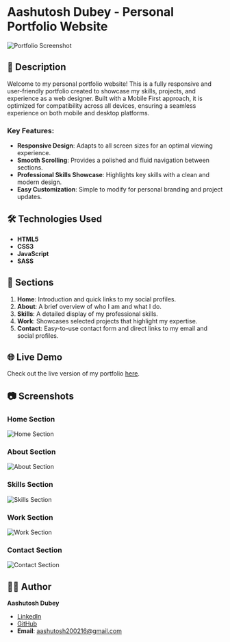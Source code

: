 # Aashutosh Dubey - Personal Portfolio Website

![Portfolio Screenshot](https://github.com/user-attachments/assets/55afe74e-e6b8-4645-be2e-9d340d062bc8)

## 📝 Description

Welcome to my personal portfolio website! This is a fully responsive and user-friendly portfolio created to showcase my skills, projects, and experience as a web designer. Built with a Mobile First approach, it is optimized for compatibility across all devices, ensuring a seamless experience on both mobile and desktop platforms.

### Key Features:

- **Responsive Design**: Adapts to all screen sizes for an optimal viewing experience.
- **Smooth Scrolling**: Provides a polished and fluid navigation between sections.
- **Professional Skills Showcase**: Highlights key skills with a clean and modern design.
- **Easy Customization**: Simple to modify for personal branding and project updates.

## 🛠️ Technologies Used

- **HTML5**
- **CSS3**
- **JavaScript**
- **SASS**

## 🎨 Sections

1. **Home**: Introduction and quick links to my social profiles.
2. **About**: A brief overview of who I am and what I do.
3. **Skills**: A detailed display of my professional skills.
4. **Work**: Showcases selected projects that highlight my expertise.
5. **Contact**: Easy-to-use contact form and direct links to my email and social profiles.

## 🌐 Live Demo

Check out the live version of my portfolio [here](https://your-live-portfolio-link.com).

## 📷 Screenshots

### Home Section
![Home Section](https://github.com/user-attachments/assets/99734d39-e6d8-4870-a47e-bdd4921b44c2)

### About Section
![About Section](https://github.com/user-attachments/assets/1d568d16-aaee-4ca3-9a44-cf6ea89c1e91)

### Skills Section
![Skills Section](https://github.com/user-attachments/assets/9cc53c67-c872-4e4e-8315-1a616e36336b)

### Work Section
![Work Section](https://github.com/user-attachments/assets/82d2d8cb-cea6-4031-abbc-89393b02434d)

### Contact Section
![Contact Section](https://github.com/user-attachments/assets/6f3dc284-5b9c-48ba-97f8-312223dd1adb)

## 🧑‍💻 Author

**Aashutosh Dubey**

- [LinkedIn](https://www.linkedin.com/in/aashutoshdubey16/)
- [GitHub](https://github.com/Aashutosh16)
- **Email**: [aashutosh200216@gmail.com](mailto:aashutosh200216@gmail.com)
